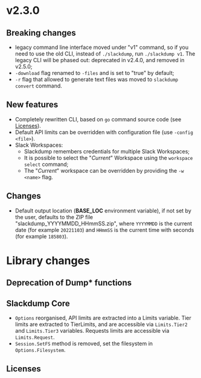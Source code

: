 # v2.3.0

## Breaking changes

- legacy command line interface moved under "v1" command, so if you need to
  use the old CLI, instead of `./slackdump`, run `./slackdump v1`. The legacy
  CLI will be phased out:  deprecated in v2.4.0, and removed in v2.5.0;
- `-download` flag renamed to `-files` and is set to "true" by default;
- `-r` flag that allowed to generate text files was moved to
  `slackdump convert` command.

## New features

- Completely rewritten CLI, based on `go` command source code (see
  [Licenses][1]).
- Default API limits can be overridden with configuration file (use
  `-config <file>`).
- Slack Workspaces:
    - Slackdump remembers credentials for multiple Slack Workspaces;
    - It is possible to select the "_Current_" Workspace using the
      `workspace select` command;
    - The "_Current_" workspace can be overridden by providing the `-w <name>`
      flag.

## Changes

- Default output location (**BASE_LOC** environment variable), if not set by the
  user, defaults to the ZIP file "slackdump_YYYYMMDD_HHmmSS.zip", where
  `YYYYMMDD` is the current date (for example `20221103`) and `HHmmSS` is the
  current time with seconds (for example `185803`).

# Library changes

## Deprecation of Dump* functions

## Slackdump Core

- `Options` reorganised, API limits are extracted into a Limits variable. Tier
  limits are extracted to TierLimits, and are accessible via `Limits.Tier2` and
  `Limits.Tier3` variables. Requests limits are accessible via
  `Limits.Request`.
- `Session.SetFS` method is removed, set the filesystem in `Options.Filesystem`.

## Licenses

[1]: #licenses
